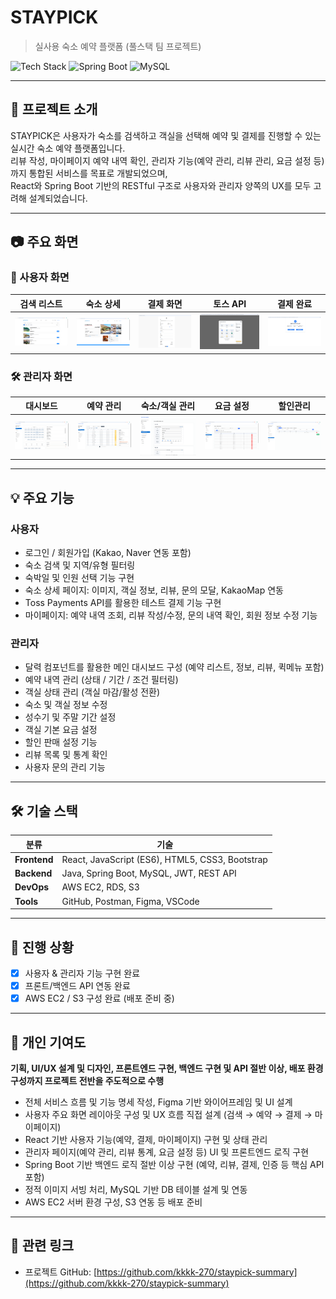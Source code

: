 # STAYPICK
> 실사용 숙소 예약 플랫폼 (풀스택 팀 프로젝트)

![Tech Stack](https://img.shields.io/badge/React-20232A?style=flat&logo=react&logoColor=61DAFB) 
![Spring Boot](https://img.shields.io/badge/SpringBoot-6DB33F?style=flat&logo=spring-boot&logoColor=white) 
![MySQL](https://img.shields.io/badge/MySQL-005C84?style=flat&logo=mysql&logoColor=white)

---

## 📌 프로젝트 소개  
STAYPICK은 사용자가 숙소를 검색하고 객실을 선택해 예약 및 결제를 진행할 수 있는 실시간 숙소 예약 플랫폼입니다.  
리뷰 작성, 마이페이지 예약 내역 확인, 관리자 기능(예약 관리, 리뷰 관리, 요금 설정 등)까지 통합된 서비스를 목표로 개발되었으며,  
React와 Spring Boot 기반의 RESTful 구조로 사용자와 관리자 양쪽의 UX를 모두 고려해 설계되었습니다.

---

## 📷 주요 화면

### 🧑 사용자 화면
| 검색 리스트 | 숙소 상세 | 결제 화면 | 토스 API | 결제 완료 |
|-------------|------------|-------------|---------------|----------------|
| ![user1](./images/user/user1.PNG) | ![user2](./images/user/user2.PNG) | ![user3](./images/user/user3.PNG) | ![user4](./images/user/user4.PNG) | ![user5](./images/user/user5.PNG) |

### 🛠️ 관리자 화면
| 대시보드 | 예약 관리 | 숙소/객실 관리 | 요금 설정 | 할인관리 |
|-------------|-------------|----------------------|---------------|--------------------|
| ![admin1](./images/admin/admin1.PNG) | ![admin2](./images/admin/admin2.PNG) | ![admin3](./images/admin/admin3.PNG) | ![admin4](./images/admin/admin4.PNG) | ![admin5](./images/admin/admin5.PNG) |

---

## 💡 주요 기능

### 사용자
- 로그인 / 회원가입 (Kakao, Naver 연동 포함)
- 숙소 검색 및 지역/유형 필터링
- 숙박일 및 인원 선택 기능 구현
- 숙소 상세 페이지: 이미지, 객실 정보, 리뷰, 문의 모달, KakaoMap 연동
- Toss Payments API를 활용한 테스트 결제 기능 구현
- 마이페이지: 예약 내역 조회, 리뷰 작성/수정, 문의 내역 확인, 회원 정보 수정 기능

### 관리자
- 달력 컴포넌트를 활용한 메인 대시보드 구성 (예약 리스트, 정보, 리뷰, 퀵메뉴 포함)
- 예약 내역 관리 (상태 / 기간 / 조건 필터링)
- 객실 상태 관리 (객실 마감/활성 전환)
- 숙소 및 객실 정보 수정
- 성수기 및 주말 기간 설정
- 객실 기본 요금 설정
- 할인 판매 설정 기능
- 리뷰 목록 및 통계 확인
- 사용자 문의 관리 기능

---

## 🛠 기술 스택

| 분류       | 기술 |
|------------|-----------|
| **Frontend** | React, JavaScript (ES6), HTML5, CSS3, Bootstrap |
| **Backend**  | Java, Spring Boot, MySQL, JWT, REST API |
| **DevOps**   | AWS EC2, RDS, S3 |
| **Tools**    | GitHub, Postman, Figma, VSCode |

---

## 🚧 진행 상황

- [x] 사용자 & 관리자 기능 구현 완료
- [x] 프론트/백엔드 API 연동 완료
- [x] AWS EC2 / S3 구성 완료 (배포 준비 중)

---

## 👤 개인 기여도

**기획, UI/UX 설계 및 디자인, 프론트엔드 구현, 백엔드 구현 및 API 절반 이상, 배포 환경 구성까지 프로젝트 전반을 주도적으로 수행**

- 전체 서비스 흐름 및 기능 명세 작성, Figma 기반 와이어프레임 및 UI 설계  
- 사용자 주요 화면 레이아웃 구성 및 UX 흐름 직접 설계 (검색 → 예약 → 결제 → 마이페이지)  
- React 기반 사용자 기능(예약, 결제, 마이페이지) 구현 및 상태 관리  
- 관리자 페이지(예약 관리, 리뷰 통계, 요금 설정 등) UI 및 프론트엔드 로직 구현  
- Spring Boot 기반 백엔드 로직 절반 이상 구현 (예약, 리뷰, 결제, 인증 등 핵심 API 포함)  
- 정적 이미지 서빙 처리, MySQL 기반 DB 테이블 설계 및 연동  
- AWS EC2 서버 환경 구성, S3 연동 등 배포 준비

---

## 🔗 관련 링크

- 프로젝트 GitHub: [https://github.com/kkkk-270/staypick-summary](https://github.com/kkkk-270/staypick-summary)
